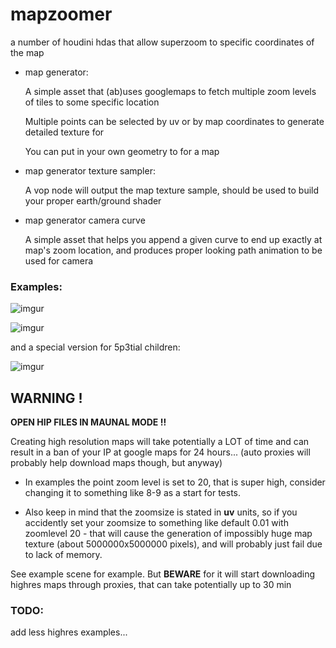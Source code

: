 # mapzoomer
a number of houdini hdas that allow superzoom to specific coordinates of the map

* map generator:
  
  A simple asset that (ab)uses googlemaps to fetch multiple zoom levels of tiles to some specific location

  Multiple points can be selected by uv or by map coordinates to generate detailed texture for

  You can put in your own geometry to for a map

* map generator texture sampler:

  A vop node will output the map texture sample, should be used to build your proper earth/ground shader

* map generator camera curve

  A simple asset that helps you append a given curve to end up exactly at map's zoom location, and produces proper looking path animation to be used for camera


### Examples:

![imgur](https://i.imgur.com/KQXpRyZ.gif)

![imgur](https://i.imgur.com/XY21yUC.gif)

and a special version for 5p3tial children:

![imgur](https://i.imgur.com/r5OKBHq.gif)

## WARNING !
**OPEN HIP FILES IN MAUNAL MODE !!**

Creating high resolution maps will take potentially a LOT of time and can result in a ban of your IP at google maps for 24 hours... (auto proxies will probably help download maps though, but anyway)

* In examples the point zoom level is set to 20, that is super high, consider changing it to something like 8-9 as a start for tests. 

* Also keep in mind that the zoomsize is stated in **uv** units, so if you accidently set your zoomsize to something like default 0.01 with zoomlevel 20 - that will cause the generation of impossibly huge map texture (about 5000000x5000000 pixels), and will probably just fail due to lack of memory.


See example scene for example. But **BEWARE** for it will start downloading highres maps through proxies, that can take potentially up to 30 min

### TODO:
add less highres examples...
